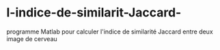 # l-indice-de-similarit-Jaccard-
programme Matlab pour calculer l'indice de similarité Jaccard entre deux image de cerveau
